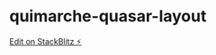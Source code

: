 # quimarche-quasar-layout

[Edit on StackBlitz ⚡️](https://stackblitz.com/edit/quimarche-quasar-layout)